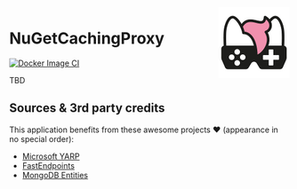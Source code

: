 <img src="assets/NSS-128x128.png" align="right" />

# NuGetCachingProxy

[![Docker Image CI](https://github.com/nefarius/NuGetCachingProxy/actions/workflows/docker-image.yml/badge.svg)](https://github.com/nefarius/NuGetCachingProxy/actions/workflows/docker-image.yml)

TBD

## Sources & 3rd party credits

This application benefits from these awesome projects ❤ (appearance in no special order):

- [Microsoft YARP](https://microsoft.github.io/reverse-proxy/)
- [FastEndpoints](https://fast-endpoints.com/)
- [MongoDB Entities](https://mongodb-entities.com/)
